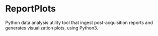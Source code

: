 # ReportPlots
Python data analysis utility tool that ingest post-acquisition reports and generates visualization plots, using Python3.
